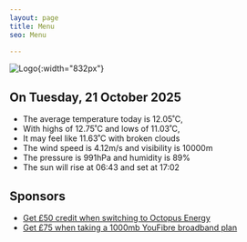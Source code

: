 ```yaml
---
layout: page
title: Menu
seo: Menu

---
```


![Logo](/images/logo.jpg){:width="832px"}

<!-- weather_marker starts -->
## On Tuesday, 21 October 2025

- The average temperature today is 12.05˚C,
- With highs of 12.75˚C and lows of 11.03˚C,
- It may feel like 11.63˚C with broken clouds
- The wind speed is 4.12m/s and visibility is 10000m
- The pressure is 991hPa and humidity is 89%
- The sun will rise at 06:43 and set at 17:02

<!-- weather_marker ends -->

## Sponsors

- [Get £50 credit when switching to Octopus Energy](https://bit.ly/3oD1nnS)
- [Get £75 when taking a 1000mb YouFibre broadband plan](https://aklam.io/91zWhU?)
